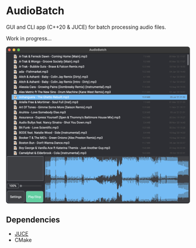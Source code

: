 # AudioBatch

GUI and CLI app (C++20 & JUCE) for batch processing audio files.

Work in progress...

![Screenshot](./screenshot_mac.png)

## Dependencies

- [JUCE](https://juce.com/)
- CMake
